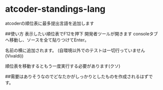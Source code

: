 # atcoder-standings-lang
atcoderの順位表に最多提出言語を追加します


##使い方
表示したい順位表でF12を押下
開発者ツールが開きます
consoleタブへ移動し、ソースを全て貼りつけてEnter。

名前の横に追加されます。
(自環境以外でのテストは一切行っていません(Vivaldi))

順位表を移動するともう一度実行する必要があります(クソ)



##需要はありそうなのでどなたかがしっかりとしたものを作成されるはずです。



